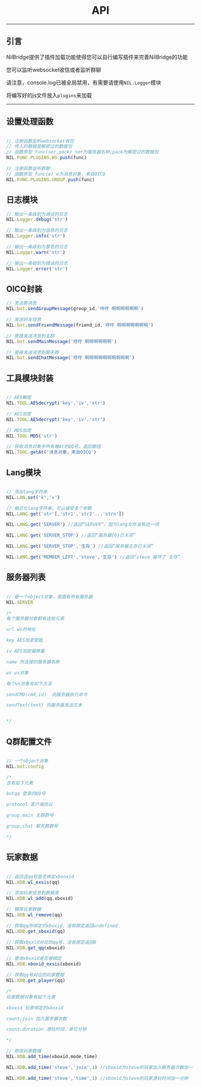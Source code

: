 # <center>API</center>

***

## 引言

NilBridge提供了插件加载功能使得您可以自行编写插件来完善NilBridge的功能

您可以监听websocket收信或者监听群聊

请注意，console.log已被全局禁用，有需要请使用`NIL.Logger`模块

将编写好的js文件放入`plugins`来加载

***

## 设置处理函数
``` js

// 注册函数监听websocket收包
// 传入的数据是解密过的数据包
// 函数原型 func(ser,pack) ser为服务器名称,pack为解密过的数据包
NIL.FUNC.PLUGINS.WS.push(func)

// 注册函数监听群聊
// 函数原型 func(e) e为消息对象，来自OICQ
NIL.FUNC.PLUGINS.GROUP.push(func)

```

## 日志模块

``` js
// 输出一条级别为调试的日志
NIL.Logger.debug('str')

// 输出一条级别为信息的日志
NIL.Logger.info('str')

// 输出一条级别为警告的日志
NIL.Logger.warn('str')

// 输出一条级别为错误的日志
NIL.Logger.error('str')
```

## OICQ封装

``` js
// 发送群消息
NIL.bot.sendGroupMessage(group_id,'哼哼 啊啊啊啊啊啊')

// 发送好友信息
NIL.bot.sendFriendMessage(friend_id,'哼哼 啊啊啊啊啊啊啊')

// 直接发送消息到主群
NIL.bot.sendMainMessage('哼哼 啊啊啊啊啊啊')

// 直接发送消息到聊天群
NIL.bot.sendChatMessage('哼哼 啊啊啊啊啊啊啊啊啊啊')

```

## 工具模块封装

``` js

// AES解密
NIL.TOOL.AESdecrypt('key','iv','str')

// AES加密
NIL.TOOL.AESdecrypt('key','iv','str')

// MD5加密
NIL.TOOL.MD5('str')

// 获取消息对象中所有被At的QQ号，返回数组
NIL.TOOL.getAt('消息对象，来自OICQ')
```

## Lang模块

``` js

// 添加lang字符串
NIL.LAN.set('k','v')

// 格式化lang字符串，可以接受多个参数
NIL.LANG.get('str'[,'str1','str2'...'strn'])

NIL.LANG.get('SERVER') //返回“SERVER”，因为lang文件没有这一项

NIL.LANG.get('SERVER_STOP') //返回“服务器{0}已关闭”

NIL.LANG.get('SERVER_STOP','生存') //返回“服务器生存已关闭”

NIL.LANG.get('MEMBER_LEFT','steve','生存') //返回“steve 离开了 生存”

```

## 服务器列表

``` js

// 是一个object对象，里面有所有服务器
NIL.SERVER 

/*
每个服务器对象都有这些元素

url ws的地址

key AES加密密匙

iv AES加密偏移量

name 所连接的服务器名称

ws ws对象

每个ws对象有如下方法

sendCMD(cmd,id)  向服务器执行命令

sendText(text) 向服务器发送文本


*/
```

## Q群配置文件
``` js

// 一个object对象
NIL.bot.config

/*
含有如下元素

botqq 登录的QQ号

protocol 客户端协议

group.main 主群群号

group.chat 聊天群群号

*/

```

## 玩家数据

``` js

// 返回该qq号是否绑定xbooxid
NIL.XDB.wl_exsis(qq)

// 添加玩家信息到数据库
NIL.XDB.wl_add(qq,xboxid)

// 移除玩家数据
NIL.XDB.wl_remove(qq)

// 获取qq所绑定的xboxid，没有绑定返回undefined
NIL.XDB.get_xboxid(qq)

// 获取xboxid对应的qq号，没有绑定返回0
NIL.XDB.get_qq(xboxid)

// 查询xboxid是否被绑定
NIL.XDB.xboxid_exsis(xboxid)

// 获取qq号对应的玩家数据
NIL.XDB.get_player(qq)

/*
玩家数据对象有如下元素

xboxid 玩家绑定的xboxid

count.join 加入服务器次数

count.duration 游玩时间，单位分钟

*/

// 修改玩家数据
NIL.XDB.add_time(xboxid,mode,time)

NIL.XDB.add_time('steve','join',1) //xboxid为steve的玩家加入服务器次数加一

NIL.XDB.add_time('steve','time',1) //xboxid为steve的玩家游玩时间加一分钟

```

